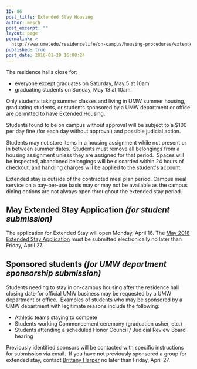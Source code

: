 ```yaml
---
ID: 86
post_title: Extended Stay Housing
author: mesch
post_excerpt: ""
layout: page
permalink: >
  http://www.umw.edu/residencelife/on-campus/housing-procedures/extended-stay-housing/
published: true
post_date: 2016-01-29 16:08:24
---
```

The residence halls close for:
<ul>
 	<li>everyone except graduates on Saturday, May 5 at 10am</li>
 	<li>graduating students on Sunday, May 13 at 10am.</li>
</ul>
Only students taking summer classes and living in UMW summer housing, graduating students, or students sponsored by a UMW department or office are permitted to have Extended Housing.

Students found to be on campus without approval will be subject to a $100 per day fine (for each day without approval) and possible judicial action.

Students may not store items in a housing assignment while not present or in between summer dates.  Students must remove all belongings from a housing assignment unless they are assigned for that period.  Spaces will be inspected, abandoned belongings will be discarded within 24 hours of checkout, and handling charges will be applied to the student's account.

Extended stay is outside of the contracted meal plan period. Campus meal service on a pay-per-use basis may or may not be available as the campus dining options are not always open throughout the extended stay period.
<h2>May Extended Stay Application <em>(for student submission)</em></h2>
The application for Extended Stay will open Monday, April 16. The <a href="https://umw.starrezhousing.com/starrezportal">May 2018 Extended Stay Application</a> must be submitted electronically no later than Friday, April 27.
<h2>Sponsored students <em>(for UMW department sponsorship submission)</em></h2>
Students needing to stay in on-campus housing after the residence hall closing date for official UMW business may be requested by a UMW department or office.  Examples of students who may be sponsored by a UMW department with legitimate reasons include the following:
<ul>
 	<li>Athletic teams staying to compete</li>
 	<li>Students working Commencement ceremony (graduation usher, etc.)</li>
 	<li>Students attending a scheduled Honor Council / Judicial Review Board hearing</li>
</ul>
Previously identified sponsors will be contacted with specific instructions for submission via email.  If you have not previously sponsored a group for extended stay, contact <a href="mailto:bharper@umw.edu">Brittany Harper</a> no later than Friday, April 27.
